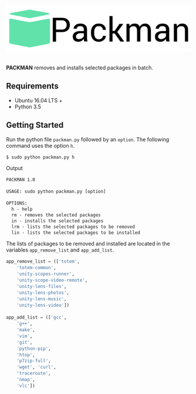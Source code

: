 <div align="center">
  <img src="logo.png"><br><br>
</div>

**PACKMAN** removes and installs selected packages in batch.

## Requirements
- Ubuntu 16.04 LTS +
- Python 3.5

## Getting Started
Run the python file `packman.py` followed by an `option`. The following command uses the option `h`.
```bash
$ sudo python packman.py h
```
Output
```
PACKMAN 1.0

USAGE: sudo python packman.py [option]

OPTIONS:
  h - help
  rm - removes the selected packages
  in - installs the selected packages
  lrm - lists the selected packages to be removed
  lin - lists the selected packages to be installed
```
The lists of packages to be removed and installed are located in the variables `app_remove_list` and `app_add_list`.
```python
app_remove_list = (['totem',
    'totem-common',
    'unity-scopes-runner',
    'unity-scope-video-remote',
    'unity-lens-files',
    'unity-lens-photos',
    'unity-lens-music',
    'unity-lens-video'])

app_add_list = (['gcc',
    'g++',
    'make',
    'vim',
    'git',
    'python-pip',
    'htop',
    'p7zip-full',
    'wget', 'curl',
    'traceroute',
    'nmap',
    'vlc'])
```
